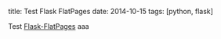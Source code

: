 title: Test Flask FlatPages
date: 2014-10-15
tags: [python, flask]

Test [Flask-FlatPages](https://pythonhosted.org/Flask-FlatPages/)
aaa